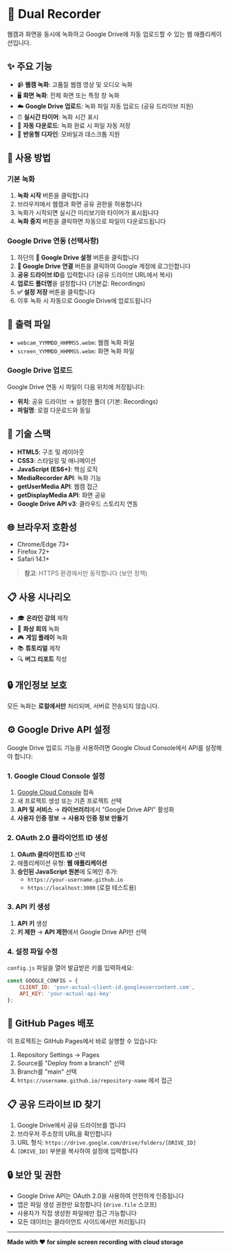 # 🎥 Dual Recorder

웹캠과 화면을 동시에 녹화하고 Google Drive에 자동 업로드할 수 있는 웹 애플리케이션입니다.

## ✨ 주요 기능

- 📹 **웹캠 녹화**: 고품질 웹캠 영상 및 오디오 녹화
- 🖥️ **화면 녹화**: 전체 화면 또는 특정 창 녹화 
- ☁️ **Google Drive 업로드**: 녹화 파일 자동 업로드 (공유 드라이브 지원)
- ⏰ **실시간 타이머**: 녹화 시간 표시
- 💾 **자동 다운로드**: 녹화 완료 시 파일 자동 저장
- 📱 **반응형 디자인**: 모바일과 데스크톱 지원

## 🚀 사용 방법

### 기본 녹화
1. **녹화 시작** 버튼을 클릭합니다
2. 브라우저에서 웹캠과 화면 공유 권한을 허용합니다
3. 녹화가 시작되면 실시간 미리보기와 타이머가 표시됩니다
4. **녹화 중지** 버튼을 클릭하면 자동으로 파일이 다운로드됩니다

### Google Drive 연동 (선택사항)
1. 하단의 **📁 Google Drive 설정** 버튼을 클릭합니다
2. **🔗 Google Drive 연결** 버튼을 클릭하여 Google 계정에 로그인합니다
3. **공유 드라이브 ID**를 입력합니다 (공유 드라이브 URL에서 복사)
4. **업로드 폴더명**을 설정합니다 (기본값: Recordings)
5. **✅ 설정 저장** 버튼을 클릭합니다
6. 이후 녹화 시 자동으로 Google Drive에 업로드됩니다

## 📁 출력 파일

- `webcam_YYMMDD_HHMMSS.webm`: 웹캠 녹화 파일
- `screen_YYMMDD_HHMMSS.webm`: 화면 녹화 파일

### Google Drive 업로드
Google Drive 연동 시 파일이 다음 위치에 저장됩니다:
- **위치**: 공유 드라이브 → 설정한 폴더 (기본: Recordings)
- **파일명**: 로컬 다운로드와 동일

## 🔧 기술 스택

- **HTML5**: 구조 및 레이아웃
- **CSS3**: 스타일링 및 애니메이션
- **JavaScript (ES6+)**: 핵심 로직
- **MediaRecorder API**: 녹화 기능
- **getUserMedia API**: 웹캠 접근
- **getDisplayMedia API**: 화면 공유
- **Google Drive API v3**: 클라우드 스토리지 연동

## 🌐 브라우저 호환성

- Chrome/Edge 73+
- Firefox 72+
- Safari 14.1+

> **참고**: HTTPS 환경에서만 동작합니다 (보안 정책)

## 📋 사용 시나리오

- 🎓 **온라인 강의** 제작
- 💼 **화상 회의** 녹화
- 🎮 **게임 플레이** 녹화
- 📚 **튜토리얼** 제작
- 🔍 **버그 리포트** 작성

## 🔒 개인정보 보호

모든 녹화는 **로컬에서만** 처리되며, 서버로 전송되지 않습니다.

## ⚙️ Google Drive API 설정

Google Drive 업로드 기능을 사용하려면 Google Cloud Console에서 API를 설정해야 합니다:

### 1. Google Cloud Console 설정
1. [Google Cloud Console](https://console.cloud.google.com/) 접속
2. 새 프로젝트 생성 또는 기존 프로젝트 선택
3. **API 및 서비스** → **라이브러리**에서 "Google Drive API" 활성화
4. **사용자 인증 정보** → **사용자 인증 정보 만들기**

### 2. OAuth 2.0 클라이언트 ID 생성
1. **OAuth 클라이언트 ID** 선택
2. 애플리케이션 유형: **웹 애플리케이션**
3. **승인된 JavaScript 원본**에 도메인 추가:
   - `https://your-username.github.io`
   - `https://localhost:3000` (로컬 테스트용)

### 3. API 키 생성
1. **API 키** 생성
2. **키 제한** → **API 제한**에서 Google Drive API만 선택

### 4. 설정 파일 수정
`config.js` 파일을 열어 발급받은 키를 입력하세요:

```javascript
const GOOGLE_CONFIG = {
    CLIENT_ID: 'your-actual-client-id.googleusercontent.com',
    API_KEY: 'your-actual-api-key'
};
```

## 📱 GitHub Pages 배포

이 프로젝트는 GitHub Pages에서 바로 실행할 수 있습니다:

1. Repository Settings → Pages
2. Source를 "Deploy from a branch" 선택
3. Branch를 "main" 선택
4. `https://username.github.io/repository-name` 에서 접근

## 📋 공유 드라이브 ID 찾기

1. Google Drive에서 공유 드라이브를 엽니다
2. 브라우저 주소창의 URL을 확인합니다
3. URL 형식: `https://drive.google.com/drive/folders/[DRIVE_ID]`
4. `[DRIVE_ID]` 부분을 복사하여 설정에 입력합니다

## 🔒 보안 및 권한

- Google Drive API는 OAuth 2.0을 사용하여 안전하게 인증됩니다
- 앱은 파일 생성 권한만 요청합니다 (`drive.file` 스코프)
- 사용자가 직접 생성한 파일에만 접근 가능합니다
- 모든 데이터는 클라이언트 사이드에서만 처리됩니다

---

**Made with ❤️ for simple screen recording with cloud storage**